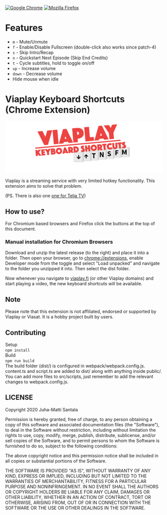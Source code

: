 [![Google Chrome](https://img.shields.io/chrome-web-store/v/dgnkgalpolbfilhhdejcbbapehkbjdkl?label=Get%20VKS%20for%20Chrome&logo=Google%20Chrome)](https://chrome.google.com/webstore/detail/viaplay-keyboard-shortcut/dgnkgalpolbfilhhdejcbbapehkbjdkl)
[![Mozilla Firefox](https://img.shields.io/amo/v/viaplay-keyboard-shortcuts?label=Get%20VKS%20for%20Firefox&logo=Firefox)](https://addons.mozilla.org/en-US/firefox/addon/viaplay-keyboard-shortcuts/)
# Features

- `m`     - Mute/Unmute  
- `f`     - Enable/Disable Fullscreen (double-click also works since patch-4)  
- `s`     - Skip Intro/Recap  
- `n`     - Quickstart Next Episode (Skip End Credits)  
- `t`     - Cycle subtitles, hold to toggle on/off
- `up`    - Increase volume  
- `down`  - Decrease volume  
- Hide mouse when idle  

# Viaplay Keyboard Shortcuts (Chrome Extension)

![](./images/project-logo-viaplay-shortcuts.png)

Viaplay is a streaming service with very limited hotkey functionality. This extension aims to solve that problem.

(PS. There is also one [one for Telia TV](https://github.com/Hamatti/teliatv-keyboard-shortcuts))

## How to use?
For Chromium based browsers and Firefox click the buttons at the top of this document.
### Manual installation for Chromium Browsers
Download and unzip the latest release (to the right) and place it into a folder. Then open your browser, go to [chrome://extensions](chrome://extensions), enable Developer mode from the toggle and select "Load unpacked" and navigate to the folder you unzipped it into. Then select the dist folder.

Now whenever you navigate to [viaplay.fi](https://viaplay.fi) (or other Viaplay domains) and start playing a video, the new keyboard shortcuts will be available.

## Note

Please note that this extension is not affiliated, endorsed or supported by Viaplay or Viasat. It is a hobby project built by users.

## Contributing

Setup  
```npm install```  
Build  
```npm run build```  
The build folder (dist/) is configured in webpack/webpack.config.js. content.ts and script.ts are added to dist/ along with anything inside public/. You can add more files to src/scripts, just remember to add the relevant changes to webpack.config.js.  

## LICENSE

Copyright 2020 Juha-Matti Santala

Permission is hereby granted, free of charge, to any person obtaining a copy of this software and associated documentation files (the "Software"), to deal in the Software without restriction, including without limitation the rights to use, copy, modify, merge, publish, distribute, sublicense, and/or sell copies of the Software, and to permit persons to whom the Software is furnished to do so, subject to the following conditions:

The above copyright notice and this permission notice shall be included in all copies or substantial portions of the Software.

THE SOFTWARE IS PROVIDED "AS IS", WITHOUT WARRANTY OF ANY KIND, EXPRESS OR IMPLIED, INCLUDING BUT NOT LIMITED TO THE WARRANTIES OF MERCHANTABILITY, FITNESS FOR A PARTICULAR PURPOSE AND NONINFRINGEMENT. IN NO EVENT SHALL THE AUTHORS OR COPYRIGHT HOLDERS BE LIABLE FOR ANY CLAIM, DAMAGES OR OTHER LIABILITY, WHETHER IN AN ACTION OF CONTRACT, TORT OR OTHERWISE, ARISING FROM, OUT OF OR IN CONNECTION WITH THE SOFTWARE OR THE USE OR OTHER DEALINGS IN THE SOFTWARE.
